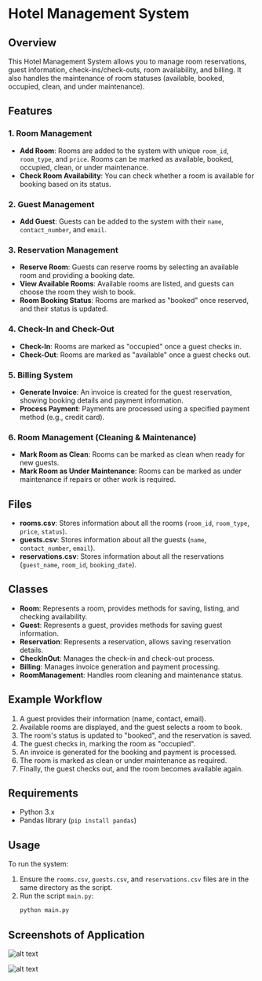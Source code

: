 # Hotel Management System

## Overview
This Hotel Management System allows you to manage room reservations, guest information, check-ins/check-outs, room availability, and billing. It also handles the maintenance of room statuses (available, booked, occupied, clean, and under maintenance).

## Features

### 1. Room Management
- **Add Room**: Rooms are added to the system with unique `room_id`, `room_type`, and `price`. Rooms can be marked as available, booked, occupied, clean, or under maintenance.
- **Check Room Availability**: You can check whether a room is available for booking based on its status.

### 2. Guest Management
- **Add Guest**: Guests can be added to the system with their `name`, `contact_number`, and `email`.

### 3. Reservation Management
- **Reserve Room**: Guests can reserve rooms by selecting an available room and providing a booking date.
- **View Available Rooms**: Available rooms are listed, and guests can choose the room they wish to book.
- **Room Booking Status**: Rooms are marked as "booked" once reserved, and their status is updated.

### 4. Check-In and Check-Out
- **Check-In**: Rooms are marked as "occupied" once a guest checks in.
- **Check-Out**: Rooms are marked as "available" once a guest checks out.

### 5. Billing System
- **Generate Invoice**: An invoice is created for the guest reservation, showing booking details and payment information.
- **Process Payment**: Payments are processed using a specified payment method (e.g., credit card).

### 6. Room Management (Cleaning & Maintenance)
- **Mark Room as Clean**: Rooms can be marked as clean when ready for new guests.
- **Mark Room as Under Maintenance**: Rooms can be marked as under maintenance if repairs or other work is required.

## Files
- **rooms.csv**: Stores information about all the rooms (`room_id`, `room_type`, `price`, `status`).
- **guests.csv**: Stores information about all the guests (`name`, `contact_number`, `email`).
- **reservations.csv**: Stores information about all the reservations (`guest_name`, `room_id`, `booking_date`).

## Classes
- **Room**: Represents a room, provides methods for saving, listing, and checking availability.
- **Guest**: Represents a guest, provides methods for saving guest information.
- **Reservation**: Represents a reservation, allows saving reservation details.
- **CheckInOut**: Manages the check-in and check-out process.
- **Billing**: Manages invoice generation and payment processing.
- **RoomManagement**: Handles room cleaning and maintenance status.

## Example Workflow
1. A guest provides their information (name, contact, email).
2. Available rooms are displayed, and the guest selects a room to book.
3. The room's status is updated to "booked", and the reservation is saved.
4. The guest checks in, marking the room as "occupied".
5. An invoice is generated for the booking and payment is processed.
6. The room is marked as clean or under maintenance as required.
7. Finally, the guest checks out, and the room becomes available again.

## Requirements
- Python 3.x
- Pandas library (`pip install pandas`)

## Usage
To run the system:
1. Ensure the `rooms.csv`, `guests.csv`, and `reservations.csv` files are in the same directory as the script.
2. Run the script `main.py`:
   ```bash
   python main.py

## Screenshots of Application

 ![alt text](images/roomreservation_with_Invoice.png)

 ![alt text](images/roomreservation_with_validations.png)
 